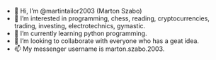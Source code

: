 - 👋 Hi, I’m @martintailor2003 (Marton Szabo)
- 👀 I’m interested in programming, chess, reading, cryptocurrencies, trading, investing, electrotechnics, gymastic.
- 🌱 I’m currently learning python programming.
- 💞️ I’m looking to collaborate with everyone who has a geat idea. 
- 📫 My messenger username is marton.szabo.2003.
 
